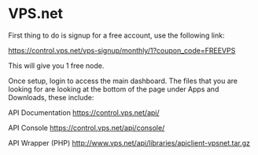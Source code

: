 # VPS.net

First thing to do is signup for a free account, use the following link:

https://control.vps.net/vps-signup/monthly/1?coupon_code=FREEVPS

This will give you 1 free node.

Once setup, login to access the main dashboard. The files that you are looking for are looking at the bottom of the page under Apps and Downloads, these include:

API Documentation
https://control.vps.net/api/

API Console
https://control.vps.net/api/console/

API Wrapper (PHP)
http://www.vps.net/api/libraries/apiclient-vpsnet.tar.gz